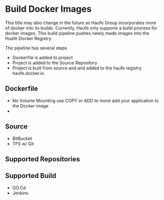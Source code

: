# Build Docker Images
This title may also change in the future as Haufe Group incorporates more of docker into its builds. Currently, Haufe only supports a build process for docker images. This build pipeline pushes newly made images into the Huafe Docker Registry. 

The pipeline has several steps
* Dockerfile is added to project
* Project is added to the Source Repository
* Project is built from source and and added to the haufe registry haufe.docker.io

## Dockerfile
* No Volume Mounting use COPY or ADD to move add your application to the Docker image
* 


## Source 
* BitBucket
* TFS w/ Git

## Supported Repositories

## Supported Build 
* GO.Cd 
* Jenkins

